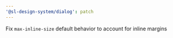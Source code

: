 ```yaml
---
'@sl-design-system/dialog': patch
---
```


Fix `max-inline-size` default behavior to account for inline margins
